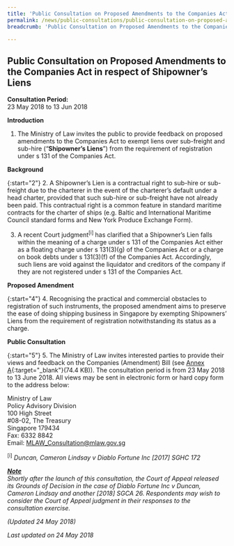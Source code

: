 ```yaml
---
title: 'Public Consultation on Proposed Amendments to the Companies Act in respect of Shipowner’s Liens'
permalink: /news/public-consultations/public-consultation-on-proposed-amendments-to-companies-act-in-respect-of-shipowners-liens/
breadcrumb: 'Public Consultation on Proposed Amendments to the Companies Act in respect of Shipowner’s Liens'

---
```



Public Consultation on Proposed Amendments to the Companies Act in respect of Shipowner’s Liens
---

**Consultation Period:**  
23 May 2018 to 13 Jun 2018

**Introduction**

1. The Ministry of Law invites the public to provide feedback on proposed amendments to the Companies Act to exempt liens over sub-freight and sub-hire (“**Shipowner’s Liens**”) from the requirement of registration under s 131 of the Companies Act.

**Background**

{:start="2"}
2. A Shipowner’s Lien is a contractual right to sub-hire or sub-freight due to the charterer in the event of the charterer’s default under a head charter, provided that such sub-hire or sub-freight have not already been paid. This contractual right is a common feature in standard maritime contracts for the charter of ships (e.g. Baltic and International Maritime Council standard forms and New York Produce Exchange Form).

3. A recent Court judgment<sup>[i]</sup> has clarified that a Shipowner’s Lien falls within the meaning of a charge under s 131 of the Companies Act either as a floating charge under s 131(3)(g) of the Companies Act or a charge on book debts under s 131(3)(f) of the Companies Act.  Accordingly, such liens are void against the liquidator and creditors of the company if they are not registered under s 131 of the Companies Act.

**Proposed Amendment**

{:start="4"}
4. Recognising the practical and commercial obstacles to registration of such instruments, the proposed amendment aims to preserve the ease of doing shipping business in Singapore by exempting Shipowners’ Liens from the requirement of registration notwithstanding its status as a charge.

**Public Consultation**

{:start="5"}
5. The Ministry of Law invites interested parties to provide their views and feedback on the Companies (Amendment) Bill (see [Annex A](/files/Annex_A-Companies_Amendment_Bill_2018.pdf/){:target="_blank"}(74.4 KB)). The consultation period is from 23 May 2018 to 13 June 2018. All views may be sent in electronic form or hard copy form to the address below:

<p class="address-centered">
  Ministry of Law<br>
  Policy Advisory Division<br>
  100 High Street<br>
  #08-02, The Treasury<br>
  Singapore 179434<br>
  Fax: 6332 8842<br>
  Email: <a href="mailto:MLAW_Consultation@mlaw.gov.sg">MLAW_Consultation@mlaw.gov.sg</a>
</p>

<sup>[i]</sup> <i>Duncan, Cameron Lindsay v Diablo Fortune Inc<i> [2017] SGHC 172
  
<b><u>Note</u></b><br>
Shortly after the launch of this consultation, the Court of Appeal released its Grounds of Decision in the case of <i>Diablo Fortune Inc v Duncan, Cameron Lindsay and another</i> [2018] SGCA 26. Respondents may wish to consider the Court of Appeal judgment in their responses to the consultation exercise.

(Updated 24 May 2018)

<p class="right-side-updated">Last updated on 24 May 2018</p>
